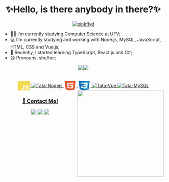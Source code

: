
<h1 align="center">✨Hello, is there anybody in there?✨ </h1>
<div align="center">
  <a href="https://imgbb.com/"><img height="120px" src="https://rollingstone.uol.com.br/media/_versions/dark_side_of_the_moon_cortada_reproducao_widelg.jpg" alt="pinkflyd" border="0"></a>
 </div>

- 👩‍🎓 I’m currently studying Computer Science at UFV;
- 💻 I’m currently studying and working with Node.js, MySQL, JavaScript, HTML, CSS and Vue.js;
- 👾 Recently, I started learning TypeScript, React.js and C#;
- 😄 Pronouns: she/her;

<div align="center">
   <a href="https://github.com/tatamartinsg">
  
  <img height="180em" src="https://github-readme-stats.vercel.app/api?username=tatamartinsg&show_icons=true&theme=radical&include_all_commits=true&count_private=true"/><img height="180em" src="https://github-readme-stats.vercel.app/api/top-langs/?username=tatamartinsg&layout=compact&langs_count=7&theme=radical"/>

</div>

  </div>
<div style="display: inline_block" align="center"><br>
  <img align="center" alt="Rafa-Js" height="30" width="40" src="https://raw.githubusercontent.com/devicons/devicon/master/icons/javascript/javascript-plain.svg">
   <img align="center" alt="Tata-Nodejs" height="50" width="70" src="https://cdn.jsdelivr.net/gh/devicons/devicon/icons/nodejs/nodejs-original-wordmark.svg">
  <img align="center" alt="Tata-HTML" height="30" width="40" src="https://raw.githubusercontent.com/devicons/devicon/master/icons/html5/html5-original.svg">
  <img align="center" alt="Tata-CSS" height="30" width="40" src="https://raw.githubusercontent.com/devicons/devicon/master/icons/css3/css3-original.svg">
  <img align="center" alt="Tata-Vue"  height="30" width="40" src="https://cdn.jsdelivr.net/gh/devicons/devicon/icons/vuejs/vuejs-original.svg" />
  <img align="center" alt="Tata-MySQL" height="50" width="70" src="https://cdn.jsdelivr.net/gh/devicons/devicon/icons/mysql/mysql-original-wordmark.svg">
  <img align="right" class="media__image" height="270" width="270"  data-src="https://i.makeagif.com/media/9-30-2021/aKFxce.gif" width="auto" height="432" src="https://media.giphy.com/media/wNeN07LogO2CEHfl0R/giphy.gif">
</div>

<div align="center">
  <h3>📨 Contact Me!</h3>
  <a href="https://www.instagram.com/tassiasrtka/" target="_blank"><img src="https://img.shields.io/badge/-Instagram-%23E4405F?style=for-the-badge&logo=instagram&logoColor=white" target="_blank"></a>
  <a href = "mailto:tassiamaggv929@hotmai.com"><img src="https://img.shields.io/badge/Microsoft_Outlook-0078D4?style=for-the-badge&logo=microsoft-outlook&logoColor=white" target="_blank"></a>
  <a href="https://www.linkedin.com/in/tassia-martins-6216301a7/" target="_blank"><img src="https://img.shields.io/badge/-LinkedIn-%230077B5?style=for-the-badge&logo=linkedin&logoColor=white" target="_blank"></a> 
 
</div>
